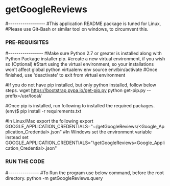 # getGoogleReviews
#------------------
#This application README package is tuned for Linux, 
#Please use Git-Bash or similar tool on windows, to circumvent this.


### PRE-REQUISITES
#-----------------
#Make sure Python 2.7 or greater is installed along with Python Package installer pip.
#create a new virtual environment, if you wish so (Optional)
#Start using the virtual environment, so your installations won't affect global python
virtualenv env
source env/bin/activate
#Once finished, use 'deactivate' to exit from virtual environment

#If you do not have pip installed, but only python installed, follow below steps.
wget https://bootstrap.pypa.io/get-pip.py
python get-pip.py --prefix=/usr/local/

#Once pip is installed, run following to installed the required packages.
(env)$ pip install -r requirements.txt

#In Linux/Mac export the following
export GOOGLE_APPLICATION_CREDENTIALS="~/getGoogleReviews/<Google_Application_Credential>.json"
#In Windows set the environment variable instead
set GOOGLE_APPLICATION_CREDENTIALS="<CompletePath>\getGoogleReviews\<Google_Application_Credential>.json"

### RUN THE CODE
#---------------
#To Run the program use below command, before the root directory.
python -m getGoogleReviews.query
